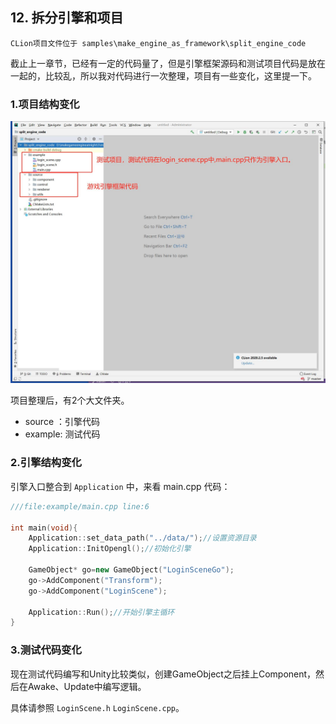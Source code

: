 ## 12. 拆分引擎和项目

    CLion项目文件位于 samples\make_engine_as_framework\split_engine_code

截止上一章节，已经有一定的代码量了，但是引擎框架源码和测试项目代码是放在一起的，比较乱，所以我对代码进行一次整理，项目有一些变化，这里提一下。

### 1.项目结构变化

![](../../imgs/make_engine_as_framework/split_engine_code/clion_project_view.jpg)

项目整理后，有2个大文件夹。

- source ：引擎代码
- example: 测试代码



### 2.引擎结构变化

引擎入口整合到 `Application` 中，来看 main.cpp 代码：

```c++
///file:example/main.cpp line:6

int main(void){
    Application::set_data_path("../data/");//设置资源目录
    Application::InitOpengl();//初始化引擎

    GameObject* go=new GameObject("LoginSceneGo");
    go->AddComponent("Transform");
    go->AddComponent("LoginScene");

    Application::Run();//开始引擎主循环
}
```

### 3.测试代码变化

现在测试代码编写和Unity比较类似，创建GameObject之后挂上Component，然后在Awake、Update中编写逻辑。

具体请参照 `LoginScene.h` `LoginScene.cpp`。
